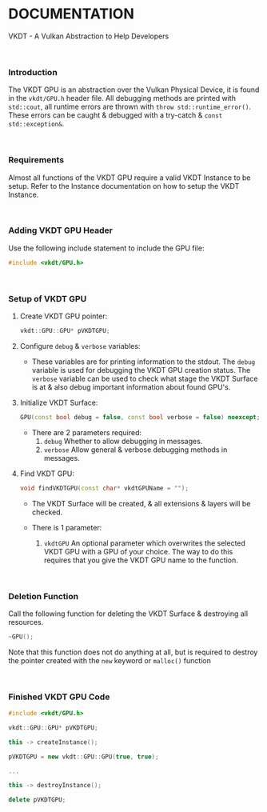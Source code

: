 # DOCUMENTATION

VKDT - A Vulkan Abstraction to Help Developers

<br>

### Introduction

The VKDT GPU is an abstraction over the Vulkan Physical Device, it is found in the `vkdt/GPU.h` header file.
All debugging methods are printed with `std::cout`, all runtime errors are thrown with `throw std::runtime_error()`. These errors can be caught & debugged with a try-catch & `const std::exception&`.

<br>

### Requirements

Almost all functions of the VKDT GPU require a valid VKDT Instance to be setup. Refer to the Instance documentation on how to setup the VKDT Instance.

<br>

### Adding VKDT GPU Header

Use the following include statement to include the GPU file:
```cpp
#include <vkdt/GPU.h>
```

<br>

### Setup of VKDT GPU

1. Create VKDT GPU pointer:
	```cpp
	vkdt::GPU::GPU* pVKDTGPU;
	```

2. Configure `debug` & `verbose` variables:
	- These variables are for printing information to the stdout. The `debug` variable is used for debugging the VKDT GPU creation status. The `verbose` variable can be used to check what stage the VKDT Surface is at & also debug important information about found GPU's.

3. Initialize VKDT Surface:
	```cpp
	GPU(const bool debug = false, const bool verbose = false) noexcept;
	```

	- There are 2 parameters required:
		1. `debug` Whether to allow debugging in messages.
		2. `verbose` Allow general & verbose debugging methods in messages.

4. Find VKDT GPU:
	```cpp
	void findVKDTGPU(const char* vkdtGPUName = "");
	```

	- The VKDT Surface will be created, & all extensions & layers will be checked.

	- There is 1 parameter:
		1. `vkdtGPU` An optional parameter which overwrites the selected VKDT GPU with a GPU of your choice. The way to do this requires that you give the VKDT GPU name to the function.

<br>

### Deletion Function

Call the following function for deleting the VKDT Surface & destroying all resources.

```cpp
~GPU();
```

Note that this function does not do anything at all, but is required to destroy the pointer created with the `new` keyword or `malloc()` function

<br>

### Finished VKDT GPU Code

```cpp
#include <vkdt/GPU.h>

vkdt::GPU::GPU* pVKDTGPU;

this -> createInstance();

pVKDTGPU = new vkdt::GPU::GPU(true, true);

...

this -> destroyInstance();

delete pVKDTGPU;
```